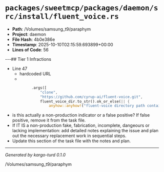 # `packages/sweetmcp/packages/daemon/src/install/fluent_voice.rs`

- **Path**: /Volumes/samsung_t9/paraphym
- **Project**: daemon
- **File Hash**: 4b0e386e  
- **Timestamp**: 2025-10-10T02:15:59.693899+00:00  
- **Lines of Code**: 56

---## Tier 1 Infractions 


- Line 47
  - hardcoded URL
  - 

```rust
            .args([
                "clone",
                "https://github.com/cyrup-ai/fluent-voice.git",
                fluent_voice_dir.to_str().ok_or_else(|| {
                    anyhow::anyhow!("fluent-voice directory path contains invalid UTF-8")
```

- is this actually a non-production indicator or a false positive? If false positive, remove it from the task file.
- If IT IS a non-production fake, fabrication, incomplete, dangeours or lacking implementation: add detailed notes explaining the issue and plan out the necessary replacement work in sequential steps. 
- Update this section of the task file with the notes and plan.

---

*Generated by kargo-turd 0.1.0*

/Volumes/samsung_t9/paraphym